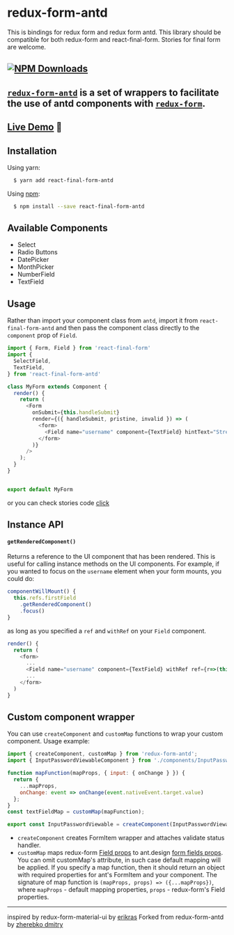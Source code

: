 # redux-form-antd
This is  bindings for redux form and redux form antd.
This library should be compatible for both redux-form and react-final-form.
Stories for final form are welcome.

[![NPM Downloads](https://img.shields.io/npm/dm/react-final-form-antd.svg?style=flat)](https://www.npmjs.com/package/react-final-form-antd)
---
[`redux-form-antd`](https://github.com/zhdmitry/redux-form-antd) is a set of
wrappers to facilitate the use of antd components with
[`redux-form`](https://github.com/erikras/redux-form).
---

## [Live Demo](http://sophilabs-forks.github.io/react-final-form-antd) :eyes:


## Installation

Using yarn:

```bash
  $ yarn add react-final-form-antd
```

Using [npm](https://www.npmjs.org/):

```bash
  $ npm install --save react-final-form-antd
```

## Available Components

- Select
- Radio Buttons
- DatePicker
- MonthPicker
- NumberField
- TextField
## Usage

Rather than import your component class from `antd`, import it from `react-final-form-antd`
and then pass the component class directly to the `component` prop of `Field`.

```js
import { Form, Field } from 'react-final-form'
import {
  SelectField,
  TextField,
} from 'react-final-form-antd'

class MyForm extends Component {
  render() {
    return (
      <Form 
        onSubmit={this.handleSubmit}
        render={({ handleSubmit, pristine, invalid }) => (
    	  <form>
            <Field name="username" component={TextField} hintText="Street"/>
          </form>
        )}
      />
    );
  }
}


export default MyForm
```
or you can check stories code [click](https://github.com/sophilabs-forks/react-final-form-antd/blob/master/stories/TextInput.js)

## Instance API

#### `getRenderedComponent()`

Returns a reference to the UI component that has been rendered. This is useful for
calling instance methods on the UI components. For example, if you wanted to focus on
the `username` element when your form mounts, you could do:

```js
componentWillMount() {
  this.refs.firstField
    .getRenderedComponent()
    .focus()
}
```

as long as you specified a `ref` and `withRef` on your `Field` component.

```js
render() {
  return (
    <form>
      ...
      <Field name="username" component={TextField} withRef ref={r=>(this.textField = r)}/>
      ...
    </form>
  )
}
```

## Custom component wrapper
You can use `createComponent` and `customMap` functions to wrap your custom component. 
Usage example:

```js
import { createComponent, customMap } from 'redux-form-antd';
import { InputPasswordViewableComponent } from './components/InputPasswordViewableComponent'; // Your custom component

function mapFunction(mapProps, { input: { onChange } }) {
  return {
    ...mapProps,
    onChange: event => onChange(event.nativeEvent.target.value)
  };
}
const textFieldMap = customMap(mapFunction);

export const InputPasswordViewable = createComponent(InputPasswordViewableComponent, textFieldMap);
```

* `createComponent` creates FormItem wrapper and attaches validate status handler.
* `customMap` maps redux-form [Field props](https://redux-form.com/7.2.3/docs/api/field.md/#props) 
to ant.design [form fields props](https://ant.design/components/form/#components-form-demo-validate-static).
You can omit customMap's attribute, in such case default mapping will be applied. 
If you specify a map function, then it should return an object with required 
properties for ant's FormItem and your component. The signature of map function 
is `(mapProps, props) => ({...mapProps})`, where `mapProps` - default mapping 
properties, `props` - redux-form's Field properties.

---
inspired by redux-form-material-ui by [erikras](https://github.com/erikras/redux-form-material-ui)
Forked from redux-form-antd by [zherebko dmitry](https://github.com/zhDmitry/redux-form-antd)

